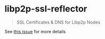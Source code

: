# libp2p-ssl-reflector

> SSL Certificates & DNS for Libp2p Nodes

See [this issue]() for more details
